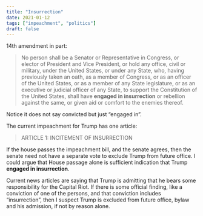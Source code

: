 ```yaml
---
title: "Insurrection"
date: 2021-01-12
tags: ["impeachment", "politics"]
draft: false
---
```


14th amendment in part:

> No person shall be a Senator or Representative in Congress, or elector of President and Vice President, or hold any office, civil or military, under the United States, or under any State, who, having previously taken an oath, as a member of Congress, or as an officer of the United States, or as a member of any State legislature, or as an executive or judicial officer of any State, to support the Constitution of the United States, shall have **engaged in insurrection** or rebellion against the same, or given aid or comfort to the enemies thereof.

Notice it does not say convicted but just “engaged in”.

The current impeachment for Trump has one article:

> ARTICLE 1: INCITEMENT OF INSURRECTION

If the house passes the impeachment bill, and the senate agrees, then the senate need not have a separate vote to exclude Trump from future office.  I could argue that House passage alone is sufficient indication that Trump **engaged in insurrection**.

Current news articles are saying that Trump is admitting that he bears some responsibility for the Capital Riot.  If there is some official finding, like a conviction of one of the persons, and that conviction includes “insurrection”, then I suspect Trump is excluded from future office, bylaw and his admission, if not by reason alone.